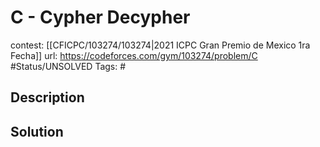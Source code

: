 # C - Cypher Decypher

contest: [[CFICPC/103274/103274|2021 ICPC Gran Premio de Mexico 1ra Fecha]]
url: https://codeforces.com/gym/103274/problem/C
#Status/UNSOLVED
Tags: #

## Description

## Solution

